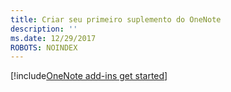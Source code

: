 ```yaml
---
title: Criar seu primeiro suplemento do OneNote
description: ''
ms.date: 12/29/2017
ROBOTS: NOINDEX
---
```


[!include[OneNote add-ins get started](../includes/file-get-started-onenote.md)]
